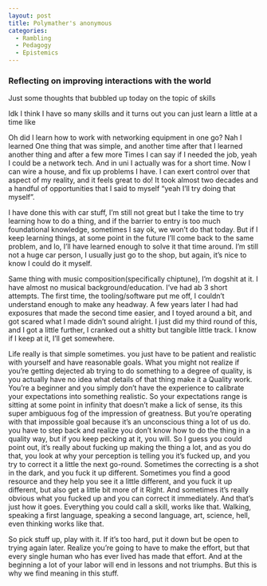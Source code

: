 ```yaml
---
layout: post
title: Polymather's anonymous
categories:
  - Rambling
  - Pedagogy
  - Epistemics
---
```


### Reflecting on improving interactions with the world

Just some thoughts that bubbled up today on the topic of skills



Idk I think I have so many skills and it turns out you can just learn a little at a time like

Oh did I learn how to work with networking equipment in one go? Nah I learned One thing that was simple, and another time after that I learned another thing and after a few more Times I can say if I needed the job, yeah I could be a network tech. And in uni I actually was for a short time. Now I can wire a house, and fix up problems I have. I can exert control over that aspect of my reality, and it feels great to do! It took almost two decades and a handful of opportunities that I said to myself “yeah I’ll try doing that myself”.

I have done this with car stuff, I’m still not great but I take the time to try learning how to do a thing, and if the barrier to entry is too much foundational knowledge, sometimes I say ok, we won’t do that today. But if I keep learning things, at some point in the future I’ll come back to the same problem, and lo, I’ll have learned enough to solve it that time around. I’m still not a huge car person, I usually just go to the shop, but again, it’s nice to know I could do it myself.

Same thing with music composition(specifically chiptune), I’m dogshit at it. I have almost no musical background/education. I’ve had ab 3 short attempts. The first time, the tooling/software put me off, I couldn’t understand enough to make any headway. A few years later I had had exposures that made the second time easier, and I toyed around a bit, and got scared what I made didn’t sound alright. I just did my third round of this, and I got a little further, I cranked out a shitty but tangible little track. I know if I keep at it, I’ll get somewhere.

Life really is that simple sometimes. you just have to be patient and realistic with yourself and have reasonable goals. What you might not realize if you’re getting dejected ab trying to do something to a degree of quality, is you actually have no idea what details of that thing make it a Quality work. You’re a beginner and you simply don’t have the experience to calibrate your expectations into something realistic. So your expectations range is sitting at some point in infinity that doesn’t make a lick of sense, its this super ambiguous fog of the impression of greatness. But you’re operating with that impossible goal because it’s an unconscious thing a lot of us do. you have to step back and realize you don’t know how to do the thing in a quality way, but if you keep pecking at it, you will. So I guess you could point out, it’s really about fucking up making the thing a lot, and as you do that, you look at why your perception is telling you it’s fucked up, and you try to correct it a little the next go-round. Sometimes the correcting is a shot in the dark, and you fuck it up different. Sometimes you find a good resource and they help you see it a little different, and you fuck it up different, but also get a little bit more of it Right. And sometimes it’s really obvious what you fucked up and you can correct it immediately. And that’s just how it goes. Everything you could call a skill, works like that. Walking, speaking a first language, speaking a second language, art, science, hell, even thinking works like that.

So pick stuff up, play with it. If it’s too hard, put it down but be open to trying again later. Realize you’re going to have to make the effort, but that every single human who has ever lived has made that effort. And at the beginning a lot of your labor will end in lessons and not triumphs. But this is why we find meaning in this stuff.
